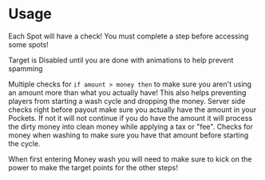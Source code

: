 # Usage

Each Spot will have a check! You must complete a step before accessing some spots!&#x20;

Target is Disabled until you are done with animations to help prevent spamming&#x20;

Multiple checks for `if amount > money then` to make sure you aren't using an amount more than what you actually have! This also helps preventing players from starting a wash cycle and dropping the money. Server side checks right before payout make sure you actually have the amount in your Pockets. If not it will not continue if you do have the amount it will process the dirty money into clean money while applying a tax or "fee". Checks for money when washing to make sure you have that amount before starting the cycle.&#x20;

When first entering Money wash you will need to make sure to kick on the power to make the target points for the other steps!
